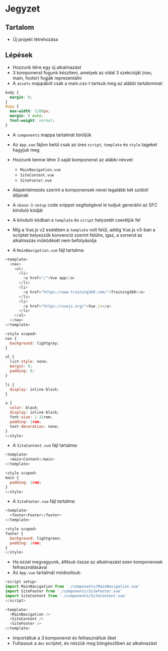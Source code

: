 # Jegyzet

## Tartalom

- Új projekt létrehozása

## Lépések

- Hozzunk létre egy új alkalmazást
- 3 komponenst fogunk készíteni, amelyek az oldal 3 szekcióját (nav, main, footer) fogják reprezentálni
- A `assets` mappából csak a main.css-t tartsuk meg az alábbi tartalommal:

```css
body {
  margin: 0;
}
#app {
  max-width: 1280px;
  margin: 0 auto;
  font-weight: normal;
}
```

- A `components` mappa tartalmát töröljük
- Az `App.vue` fájlon belül csak az üres `script`, `template` és `style` tageket hagyjuk meg
- Hozzunk benne létre 3 saját komponenst az alábbi névvel:
  - `MainNavigation.vue`
  - `SiteContent.vue`
  - `SiteFooter.vue`
- Alapértelmezés szerint a komponensek nevei legalább két szóból álljanak
- A `vbase-3-setup` code snippet segítségével le tudjuk generálni az SFC kiinduló kódját
- A kiinduló kódban a `template` és `script` helyzetét cseréljük fel
- Míg a Vue.js v2 esetében a `template` volt felül, addig Vue.js v3-ban a scriptet helyezzük konvenció szerint felülre, igaz, a sorrend az alkalmazás működését nem befolyásolja

- A `MainNavigation.vue` fájl tartalma:

```js
<template>
  <nav>
    <ul>
      <li>
        <a href="/">Vue app</a>
      </li>
      <li>
        <a href="https://www.training360.com/">Training360</a>
      </li>
      <li>
        <a href="https://vuejs.org/">Vue.js</a>
      </li>
    </ul>
  </nav>
</template>

<style scoped>
nav {
  background: lightgray;
}

ul {
  list-style: none;
  margin: 0;
  padding: 0;
}

li {
  display: inline-block;
}

a {
  color: black;
  display: inline-block;
  font-size: 1.15rem;
  padding: 1rem;
  text-decoration: none;
}
</style>
```

- A `SiteContent.vue` fájl tartalma:

```js
<template>
  <main>Content</main>
</template>

<style scoped>
main {
  padding: 1rem;
}
</style>
```

- A `SiteFooter.vue` fájl tartalma:

```js
<template>
  <footer>Footer</footer>
</template>

<style scoped>
footer {
  background: lightgreen;
  padding: 1rem;
}
</style>
```

- Ha ezzel megvagyunk, állítsuk össze az alkalmazást ezen komponensek felhasználásával
- Az `App.vue` tartalmát módosítsuk:

```js
<script setup>
import MainNavigation from './components/MainNavigation.vue'
import SiteFooter from './components/SiteFooter.vue'
import SiteContent from './components/SiteContent.vue'
</script>

<template>
  <MainNavigation />
  <SiteContent />
  <SiteFooter />
</template>
```

- Importáltuk a 3 komponenst és felhasználtuk őket
- Futtassuk a `dev` scriptet, és nézzük meg böngészőben az alkalmazást
